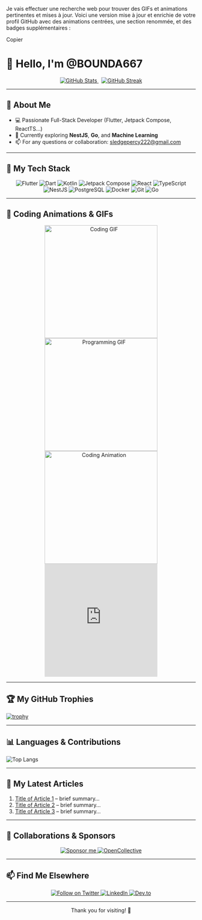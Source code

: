 Je vais effectuer une recherche web pour trouver des GIFs et animations pertinentes et mises à jour.
Voici une version mise à jour et enrichie de votre profil GitHub avec des animations centrées, une section renommée, et des badges supplémentaires :

Copier
# 👋 Hello, I'm **@BOUNDA667**

<p align="center">
   <a href="https://github.com/BOUNDA667">
      <img src="https://github-readme-stats.vercel.app/api?username=BOUNDA667&show_icons=true&theme=radical" alt="GitHub Stats" />
   </a>
   &nbsp;
   <a href="https://github.com/BOUNDA667">
      <img src="https://github-readme-streak-stats.herokuapp.com?user=BOUNDA667&theme=dark&date_format=M%20j%5B%2C%20Y%5D" alt="GitHub Streak" />
   </a>
</p>

---

## 🚀 About Me

- 💻 Passionate Full-Stack Developer (Flutter, Jetpack Compose, ReactTS…)
- 🌱 Currently exploring **NestJS**, **Go**, and **Machine Learning**
- 📫 For any questions or collaboration: [sledgepercy222@gmail.com](mailto:sledgepercy222@gmail.com)

---

## 🔧 My Tech Stack

<p align="center">
   <img src="https://img.shields.io/badge/Flutter-02569B?logo=flutter&style=for-the-badge" alt="Flutter"/>
   <img src="https://img.shields.io/badge/Dart-0175C2?logo=dart&style=for-the-badge" alt="Dart"/>
   <img src="https://img.shields.io/badge/Kotlin-0095D5?logo=kotlin&style=for-the-badge" alt="Kotlin"/>
   <img src="https://img.shields.io/badge/Jetpack%20Compose-4285F4?logo=android&style=for-the-badge" alt="Jetpack Compose"/>
   <img src="https://img.shields.io/badge/React-20232A?logo=react&style=for-the-badge" alt="React"/>
   <img src="https://img.shields.io/badge/TypeScript-3178C6?logo=typescript&style=for-the-badge" alt="TypeScript"/>
   <img src="https://img.shields.io/badge/NestJS-E0234E?logo=nestjs&style=for-the-badge" alt="NestJS"/>
   <img src="https://img.shields.io/badge/Postgres-336791?logo=postgresql&style=for-the-badge" alt="PostgreSQL"/>
   <img src="https://img.shields.io/badge/Docker-2496ED?logo=docker&style=for-the-badge" alt="Docker"/>
   <img src="https://img.shields.io/badge/Git-F05032?logo=git&style=for-the-badge" alt="Git"/>
   <img src="https://img.shields.io/badge/Go-00ADD8?logo=go&style=for-the-badge" alt="Go"/>
</p>

---

## 🎨 Coding Animations & GIFs

<p align="center">
   <img src="https://media.giphy.com/media/LmNwrBhejkK9EFP504/giphy.gif" alt="Coding GIF" width="300"/>
   <img src="https://media.giphy.com/media/3o7TKSQge14H4HUQAO/giphy.gif" alt="Programming GIF" width="300"/>
   <img src="https://media.giphy.com/media/3o7TKRrEi7k3fzV8Aw/giphy.gif" alt="Coding Animation" width="300"/>
   <iframe src="https://lottie.host/embed/e5d16c4f-1277-472d-8f9f-6e5e9b8f3a3e/KVl6wOVE54.json" frameborder="0" width="300" height="300"></iframe>
</p>

---

## 🏆 My GitHub Trophies

[![trophy](https://github-profile-trophy.vercel.app/?username=BOUNDA667&theme=radical&column=4)](https://github.com/ryo-ma/github-profile-trophy)

---

## 📊 Languages & Contributions

![Top Langs](https://github-readme-stats.vercel.app/api/top-langs/?username=BOUNDA667&layout=compact&theme=radical)

---

## 📝 My Latest Articles

1. [Title of Article 1](#) – brief summary…
2. [Title of Article 2](#) – brief summary…
3. [Title of Article 3](#) – brief summary…

---

## 🤝 Collaborations & Sponsors

<p align="center">
   <a href="https://github.com/sponsors/BOUNDA667">
      <img src="https://img.shields.io/badge/Sponsor-You%20have%20the%20power-FE428E?logo=github&style=for-the-badge" alt="Sponsor me"/>
   </a>
   <a href="https://opencollective.com/BOUNDA667">
      <img src="https://img.shields.io/badge/OpenCollective-Join%20the%20team-1F3B5D?logo=opencollective&style=for-the-badge" alt="OpenCollective"/>
   </a>
</p>

---

## 📫 Find Me Elsewhere

<p align="center">
   <a href="https://twitter.com/BOUNDA667">
      <img src="https://img.shields.io/twitter/follow/BOUNDA667?logo=twitter&style=for-the-badge" alt="Follow on Twitter"/>
   </a>
   <a href="https://linkedin.com/in/BOUNDA667">
      <img src="https://img.shields.io/badge/LinkedIn-Connect-blue?logo=linkedin&style=for-the-badge" alt="LinkedIn"/>
   </a>
   <a href="https://dev.to/BOUNDA667">
      <img src="https://img.shields.io/badge/Dev.to-Follow-0A0A0A?logo=devdotto&style=for-the-badge" alt="Dev.to"/>
   </a>
</p>

---

<p align="center">
Thank you for visiting! 🚀
</p>
